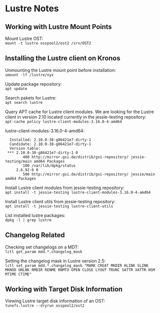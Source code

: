 # Lustre Notes

## Working with Lustre Mount Points

Mount Lustre OST:  
`mount -t lustre osspool2/ost2 /srv/OST2`

## Installing the Lustre client on Kronos

Unmounting the Lustre mount point before installation:  
`umount -lf /lustre/nyx`

Update package repository:  
`apt update`

Search pakets for Lustre:  
`apt search lustre`

Query APT cache for Lustre client modules.
We are looking for the Lustre client in version 2.10 located currently in the jessie-testing repository:  
`apt-cache policy lustre-client-modules-3.16.0-4-amd64`

lustre-client-modules-3.16.0-4-amd64:  
```
  Installed: 2.10.0-38-g86421e7-dirty-1
  Candidate: 2.10.0-38-g86421e7-dirty-1
  Version table:
 *** 2.10.0-38-g86421e7-dirty-1 0
        400 http://mirror.gsi.de/distrib/gsi-repository/ jessie-testing/main amd64 Packages
        100 /var/lib/dpkg/status
     2.6.92-6 0
        500 http://mirror.gsi.de/distrib/gsi-repository/ jessie/main amd64 Packages
```

Install Lustre client modules from jessie-testing repository:  
`apt install -t jessie-testing lustre-client-modules-3.16.0-4-amd64`

Install Lustre client utils from jessie-testing repository:  
`apt install -t jessie-testing lustre-client-utils`

List installed lustre packages:  
`dpkg -l | grep lustre`

## Changelog Related

Checking set changelogs on a MDT:  
`lctl get_param mdd.*.changelog_mask`

Setting the changelog mask in Lustre version 2.5:  
`lctl set_param mdd.*.changelog_mask "MARK CREAT MKDIR HLINK SLINK MKNOD UNLNK RMDIR RENME RNMTO OPEN CLOSE LYOUT TRUNC SATTR XATTR HSM MTIME CTIME"`

## Working with Target Disk Information

Viewing Lustre target disk information of an OST:  
`tunefs.lustre --dryrun osspool2/ost2`
